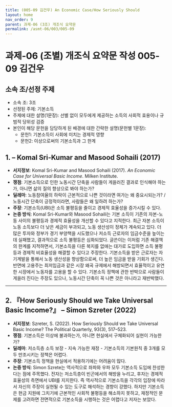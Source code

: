 ```yaml
---
title: (005-09 김건우) An Economic Case/How Seriously Should
layout: home
nav_order: 9
parent: 과제-06 (3조) 개조식 요약문
permalink: /asmt-06/003/005-09
---
```


# 과제-06 (조별) 개조식 요약문 작성 005-09 김건우

## 소속 조/선정 주제

- 소속 조: 3조
- 선정된 주제: 기본소득
- 주제에 대한 설명(1문장): 선별 없이 모두에게 제공하는 소득의 사회적 효용이나 규범적 당위성 검증
- 본인이 해당 문헌을 담당하게 된 배경에 대한 간략한 설명(문헌별 1문장):  
  - 문헌1: 기본소득이 사회에 미치는 경제적 영향
  - 문헌2: 이상으로써의 기본소득과 그 한계


## 1. <An Economic Case for Universal Basic Income> – Komal Sri-Kumar and Masood Sohaili (2017)

- **서지정보**:  Komal Sri-Kumar and Masood Sohaili (2017). *An Economic Case for Universal Basic Income*. Milken Institute.
- **쟁점**:  기본소득으로 인한 노동시간 단축을 사람들이 게을러진 결과로 인식해야 하는가, 아니면 삶의 질의 향상으로 봐야 하는가?   
- **딜레마**: 노동참여율의 하락이 근본적으로 나쁜 것이라면 여가는 왜 중요시되는가? / 노동시간 단축이 긍정적이라면, 사람들은 왜 일하려 하는가?   
- **주장**: 기본소득(UBI)은 소득 불평등을 줄이고 경제적 효율성을 증가시킬 수 있다.
- **논증 방식**: Komal Sri-Kumar와 Masood Sohaili는 기본 소득이 기존의 자본-노동 사이의 불평등과 경제적 효율성을 개선할 수 있다고 지적한다. 최근 자본 소득이 노동 소득보다 더 낮은 세금이 부과되고, 노동 생산성이 정체가 계속되고 있다. 더 많은 투자와 정부가 경기 부양책을 시도했으나 저소득 근로자의 임금수준을 높이는데 실패했고, 결과적으로 소득 불평등은 심화되었다. 글쓴이는 이처럼 기존 해결책의 한계를 지적하면서, 기본소득을 다른 복지를 없애는 대가로 도입하면 소득 불평등과 경제적 비효율성을 해결할 수 있다고 주장한다. 기본소득을 받은 근로자는 자기계발을 통해서 노동 생산성을 향상함으로써, 더 높은 임금을 받을 기회가 생긴다. 반면에 고용주는 최저임금과 같은 시장 왜곡 규제에서 해방되면서 효율적이고 유연한 시장에서 노동자를 고용을 할 수 있다. 기본소득 정책에 관한 반박으로 사람들이 게을러 진다는 주장도 있으나, 노동시간 단축이 꼭 나쁜 것은 아니라고 재반박했다.
 

---

## 2. 『How Seriously Should we Take Universal Basic Income?』 – Simon Szreter (2022)

- **서지정보**: Szreter, S. (2022). How Seriously Should we Take Universal Basic Income? The Political Quarterly, 93(3), 517–523. 
- **쟁점**: 기본소득은 이상에 불과하는가, 아니면 현실에서 구체화되어 실현이 가능한가?  
- **딜레마**: 저소득층 소득 보장 - 지속 가능한 재정 - 기본소득의 기본원칙 중 3개를 모두 만조시키는 정책은 어렵다.
- **주장**: 기본소득 정책을 현실에서 적용하기에는 어려움이 많다.   
- **논증 방식**: Simon Szrete는 역사적으로 좌파와 우파 모두 기본소득 도입에 찬성한다는 점에 주목했다. 전자는 저소득층이 빈곤에서의 해방을 누리고, 후자는 경제적 효율성의 측면에서 UBI를 지지한다. 즉 역사적으로 기본소득을 각각의 입장에 따라서 자신의 주장이 실현될 수 있는 도구로 해석하는 경향이 강했다. 하지만 기본소득은 현금 지원에 그치기에 근본적인 사회적 불평등을 해소하지 못하고, 재정적인 문제를 고려하면 전면적으로 기본소득을 시행하는 것은 어렵다고 저자는 보았다.

